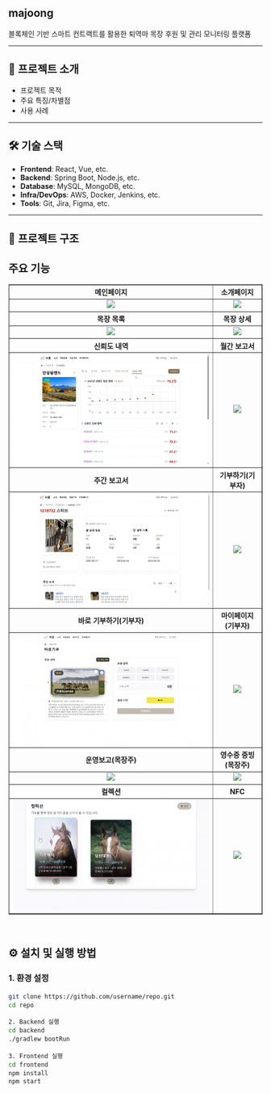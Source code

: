 
## majoong
블록체인 기반 스마트 컨트랙트를 활용한 퇴역마 목장 후원 및 관리 모니터링 플랫폼



---

## 🚀 프로젝트 소개
- 프로젝트 목적
- 주요 특징/차별점
- 사용 사례

---

## 🛠 기술 스택
- **Frontend**: React, Vue, etc.
- **Backend**: Spring Boot, Node.js, etc.
- **Database**: MySQL, MongoDB, etc.
- **Infra/DevOps**: AWS, Docker, Jenkins, etc.
- **Tools**: Git, Jira, Figma, etc.

---

## 📂 프로젝트 구조




## 주요 기능

<a name="주요 기능"></a>
<div align="center"> 
  <table border="1" cellspacing="0" cellpadding="5" style="border-collapse: collapse; width: 100%;">
    <thead> 
      <tr> 
        <th style="text-align: center; vertical-align: middle;">메인페이지</th> 
        <th style="text-align: center; vertical-align: middle;">소개페이지</th> 
      </tr>
      </thead>
      <tbody>
      <tr> 
        <td style="text-align: center; vertical-align: middle;"><img width="100%" src="./gif/비회원 메인.gif"/></td> 
        <td style="text-align: center; vertical-align: middle;"><img width="100%" src="./gif/마중 소개.gif"/></td> 
      </tr>
    </tbody>
    <thead> 
      <tr> 
        <th style="text-align: center; vertical-align: middle;">목장 목록</th> 
        <th style="text-align: center; vertical-align: middle;">목장 상세</th> 
      </tr>
      </thead>
      <tbody>
      <tr> 
        <td style="text-align: center; vertical-align: middle;"><img width="100%" src="./gif/목장, 말 목록.gif"/></td> 
        <td style="text-align: center; vertical-align: middle;"><img width="100%" src="./gif/목장 홈.gif"/></td> 
      </tr>
    </tbody>
    <thead> 
      <tr> 
        <th style="text-align: center; vertical-align: middle;">신뢰도 내역</th> 
        <th style="text-align: center; vertical-align: middle;">월간 보고서</th> 
      </tr>
      </thead>
      <tbody>
      <tr> 
        <td style="text-align: center; vertical-align: middle;"><img width="100%" src="./gif/신뢰도 내역.gif"/></td> 
        <td style="text-align: center; vertical-align: middle;"><img width="100%" src="./gif/월간보고서.gif"/></td> 
      </tr>
    </tbody>
    <thead> 
      <tr> 
        <th style="text-align: center; vertical-align: middle;">주간 보고서</th> 
        <th style="text-align: center; vertical-align: middle;">기부하기(기부자)</th> 
      </tr>
      </thead>
      <tbody>
      <tr> 
        <td style="text-align: center; vertical-align: middle;"><img width="100%" src="./gif/말 상태(주간보고서).gif"/></td> 
        <td style="text-align: center; vertical-align: middle;"><img width="100%" src="./gif/기부자 기부하기 .gif"/></td> 
      </tr>
    </tbody>
    <thead> 
      <tr> 
        <th style="text-align: center; vertical-align: middle;">바로 기부하기(기부자)</th> 
        <th style="text-align: center; vertical-align: middle;">마이페이지(기부자)</th> 
      </tr>
      </thead>
      <tbody>
      <tr> 
        <td style="text-align: center; vertical-align: middle;"><img width="100%" src="./gif/바로 기부하기.gif"/></td> 
        <td style="text-align: center; vertical-align: middle;"><img width="100%" src="./gif/기부자 마이페이지.gif"/></td> 
      </tr>
    </tbody>
    <thead> 
      <tr> 
        <th style="text-align: center; vertical-align: middle;">운영보고(목장주)</th> 
        <th style="text-align: center; vertical-align: middle;">영수증 증빙(목장주)</th> 
      </tr>
      </thead>
      <tbody>
      <tr> 
        <td style="text-align: center; vertical-align: middle;"><img width="100%" src="./gif/운영보고 등록.gif"/></td> 
        <td style="text-align: center; vertical-align: middle;"><img width="100%" src="./gif/영수증 증빙 등록.gif"/></td> 
      </tr>
    </tbody>
    <thead> 
      <tr> 
        <th style="text-align: center; vertical-align: middle;">컬렉션</th> 
        <th style="text-align: center; vertical-align: middle;">NFC</th> 
      </tr>
      </thead>
      <tbody>
      <tr> 
        <td style="text-align: center; vertical-align: middle;"><img width="100%" src="./gif/컬렉션.gif"/></td> 
        <td style="text-align: center; vertical-align: middle;"><img width="100%" src="./gif/NFC.gif"/></td> 
      </tr>
    </tbody>
  </table>
</div>
<br>




## ⚙️ 설치 및 실행 방법

### 1. 환경 설정
```bash
git clone https://github.com/username/repo.git
cd repo

2. Backend 실행
cd backend
./gradlew bootRun

3. Frontend 실행
cd frontend
npm install
npm start